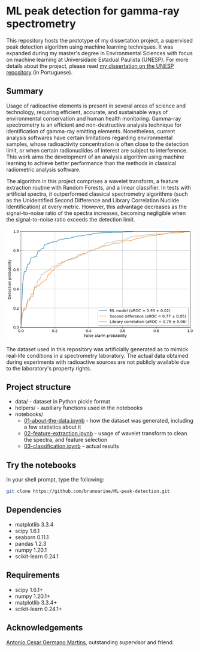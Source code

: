 # ML peak detection for gamma-ray spectrometry

This repository hosts the prototype of my dissertation project, a supervised peak detection algorithm using machine learning techniques. It was expanded during my master's degree in Environmental Sciences with focus on machine learning at Universidade Estadual Paulista (UNESP). For more details about the project, please read [my dissertation on the UNESP repository](https://repositorio.unesp.br/handle/11449/148825) (in Portuguese).

## Summary 

Usage of radioactive elements is present in several areas of science and technology, requiring efficient, accurate, and sustainable ways of environmental conservation and human health monitoring. Gamma-ray spectrometry is an efficient and non-destructive analysis technique for identification of gamma-ray emitting elements. Nonetheless, current analysis softwares have certain limitations regarding environmental samples, whose radioactivity concentration is often close to the detection limit, or when certain radionuclides of interest are subject to interference. This work aims the development of an analysis algorithm using machine learning to achieve better performance than the methods in classical radiometric analysis software. 

The algorithm in this project comprises a wavelet transform, a feature extraction routine with Random Forests, and a linear classifier. In tests with artificial spectra, it outperformed classical spectrometry algorithms (such as the Unidentified Second Difference and Library Correlation Nuclide Identification) at every metric. However, this advantage decreases as the signal-to-noise ratio of the spectra increases, becoming negligible when the signal-to-noise ratio exceeds the detection limit.

![ROC chart](./notebooks/roc.png)

The dataset used in this repository was artificially generated as to mimick real-life conditions in a spectrometry laboratory. The actual data obtained during experiments with radioactive sources are not  publicly available due to the laboratory's property rights.

## Project structure
- data/ - dataset in Python pickle format
- helpers/ - auxiliary functions used in the notebooks
- notebooks/
    - [01-about-the-data.ipynb](./notebooks/01-about-the-data.ipynb) - how the dataset was generated, including a few statistics about it
    - [02-feature-extraction.ipynb](./notebooks/02-feature-extraction.ipynb) - usage of wavelet transform to clean the spectra, and feature selection
    - [03-classification.ipynb](./notebooks/03-classification.ipynb) - actual results

## Try the notebooks

In your shell prompt, type the following:

```sh
git clone https://github.com/brunoarine/ML-peak-detection.git
```

## Dependencies

- matplotlib 3.3.4
- scipy 1.6.1
- seaborn 0.11.1
- pandas 1.2.3
- numpy 1.20.1
- scikit-learn 0.24.1

## Requirements

- scipy 1.6.1+
- numpy 1.20.1+
- matplotlib 3.3.4+
- scikit-learn 0.24.1+

## Acknowledgements

[Antonio Cesar Germano Martins](https://www.sorocaba.unesp.br/#!/antonio), outstanding supervisor and friend.


